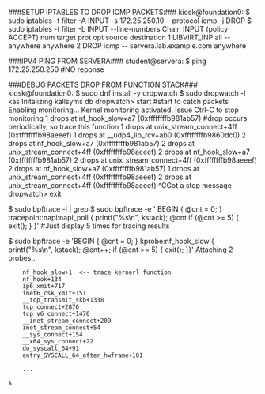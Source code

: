 
###SETUP IPTABLES TO DROP ICMP PACKETS###
kiosk@foundation0:
  $ sudo iptables -t filter -A INPUT -s 172.25.250.10 --protocol icmp -j DROP
  $ sudo iptables -t filter -L INPUT --line-numbers
  Chain INPUT (policy ACCEPT)
  num  target     prot opt source               destination
  1    LIBVIRT_INP  all  --  anywhere             anywhere
  2    DROP       icmp --  servera.lab.example.com  anywhere
  
###IPV4 PING FROM SERVERA###
student@servera:
  $ ping 172.25.250.250  #NO reponse
  
###DEBUG PACKETS DROP FROM FUNCTION STACK###
kiosk@foundation0:
  $ sudo dnf install -y dropwatch
  $ sudo dropwatch -l kas
  Initalizing kallsyms db
  dropwatch> start  #start to catch packets
  Enabling monitoring...
  Kernel monitoring activated.
  Issue Ctrl-C to stop monitoring
  1 drops at nf_hook_slow+a7 (0xffffffffb981ab57)  #drop occurs periodically, so trace this function
  1 drops at unix_stream_connect+4ff (0xffffffffb98aeeef)
  1 drops at __udp4_lib_rcv+ab0 (0xffffffffb9860dc0)
  2 drops at nf_hook_slow+a7 (0xffffffffb981ab57)
  2 drops at unix_stream_connect+4ff (0xffffffffb98aeeef)
  2 drops at nf_hook_slow+a7 (0xffffffffb981ab57)
  2 drops at unix_stream_connect+4ff (0xffffffffb98aeeef)
  2 drops at nf_hook_slow+a7 (0xffffffffb981ab57)
  1 drops at unix_stream_connect+4ff (0xffffffffb98aeeef)
  2 drops at unix_stream_connect+4ff (0xffffffffb98aeeef)
  ^CGot a stop message
  dropwatch> exit
  
  $ sudo bpftrace -l | grep <probes>
  $ sudo bpftrace -e '
  BEGIN { @cnt = 0; }
  tracepoint:napi:napi_poll
  {
      printf("%s\n", kstack);
	  @cnt
	  if (@cnt >= 5) { exit(); }
  }'
  #Just display 5 times for tracing results
  
  $ sudo bpftrace -e 'BEGIN { @cnt = 0; } kprobe:nf_hook_slow { printf("%s\n", kstack); @cnt++; if (@cnt >= 5) { exit(); }}'
  Attaching 2 probes...

        nf_hook_slow+1  <-- trace kernerl function
        nf_hook+134
        ip6_xmit+717
        inet6_csk_xmit+151
        __tcp_transmit_skb+1338
        tcp_connect+2876
        tcp_v6_connect+1470
        __inet_stream_connect+209
        inet_stream_connect+54
        __sys_connect+154
        __x64_sys_connect+22
        do_syscall_64+91
        entry_SYSCALL_64_after_hwframe+101
		
	    ...
		
	$ 